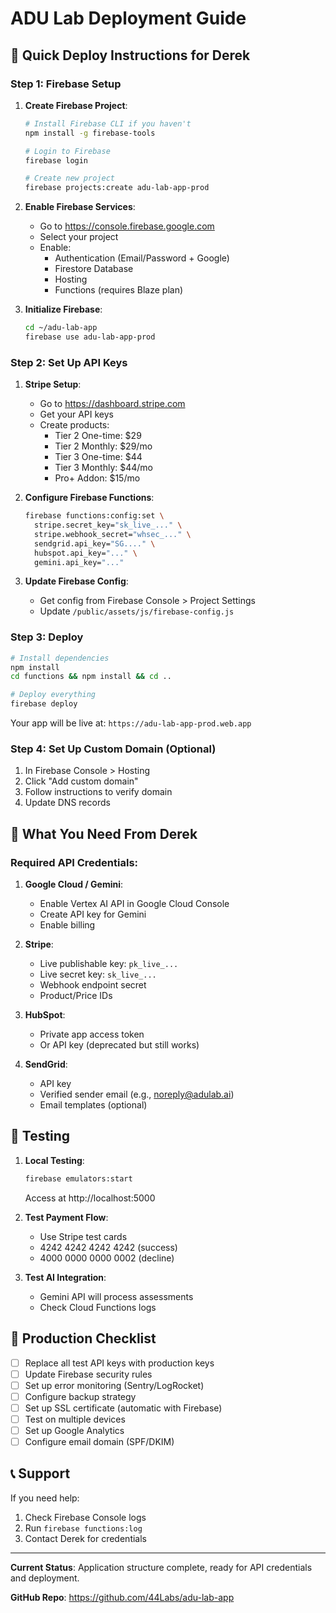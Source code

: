 # ADU Lab Deployment Guide

## 🚀 Quick Deploy Instructions for Derek

### Step 1: Firebase Setup

1. **Create Firebase Project**:
   ```bash
   # Install Firebase CLI if you haven't
   npm install -g firebase-tools
   
   # Login to Firebase
   firebase login
   
   # Create new project
   firebase projects:create adu-lab-app-prod
   ```

2. **Enable Firebase Services**:
   - Go to https://console.firebase.google.com
   - Select your project
   - Enable:
     - Authentication (Email/Password + Google)
     - Firestore Database
     - Hosting
     - Functions (requires Blaze plan)

3. **Initialize Firebase**:
   ```bash
   cd ~/adu-lab-app
   firebase use adu-lab-app-prod
   ```

### Step 2: Set Up API Keys

1. **Stripe Setup**:
   - Go to https://dashboard.stripe.com
   - Get your API keys
   - Create products:
     - Tier 2 One-time: $29
     - Tier 2 Monthly: $29/mo
     - Tier 3 One-time: $44
     - Tier 3 Monthly: $44/mo
     - Pro+ Addon: $15/mo

2. **Configure Firebase Functions**:
   ```bash
   firebase functions:config:set \
     stripe.secret_key="sk_live_..." \
     stripe.webhook_secret="whsec_..." \
     sendgrid.api_key="SG...." \
     hubspot.api_key="..." \
     gemini.api_key="..."
   ```

3. **Update Firebase Config**:
   - Get config from Firebase Console > Project Settings
   - Update `/public/assets/js/firebase-config.js`

### Step 3: Deploy

```bash
# Install dependencies
npm install
cd functions && npm install && cd ..

# Deploy everything
firebase deploy
```

Your app will be live at: `https://adu-lab-app-prod.web.app`

### Step 4: Set Up Custom Domain (Optional)

1. In Firebase Console > Hosting
2. Click "Add custom domain"
3. Follow instructions to verify domain
4. Update DNS records

## 🔧 What You Need From Derek

### Required API Credentials:

1. **Google Cloud / Gemini**:
   - Enable Vertex AI API in Google Cloud Console
   - Create API key for Gemini
   - Enable billing

2. **Stripe**:
   - Live publishable key: `pk_live_...`
   - Live secret key: `sk_live_...`
   - Webhook endpoint secret
   - Product/Price IDs

3. **HubSpot**:
   - Private app access token
   - Or API key (deprecated but still works)

4. **SendGrid**:
   - API key
   - Verified sender email (e.g., noreply@adulab.ai)
   - Email templates (optional)

## 📱 Testing

1. **Local Testing**:
   ```bash
   firebase emulators:start
   ```
   Access at http://localhost:5000

2. **Test Payment Flow**:
   - Use Stripe test cards
   - 4242 4242 4242 4242 (success)
   - 4000 0000 0000 0002 (decline)

3. **Test AI Integration**:
   - Gemini API will process assessments
   - Check Cloud Functions logs

## 🚨 Production Checklist

- [ ] Replace all test API keys with production keys
- [ ] Update Firebase security rules
- [ ] Set up error monitoring (Sentry/LogRocket)
- [ ] Configure backup strategy
- [ ] Set up SSL certificate (automatic with Firebase)
- [ ] Test on multiple devices
- [ ] Set up Google Analytics
- [ ] Configure email domain (SPF/DKIM)

## 📞 Support

If you need help:
1. Check Firebase Console logs
2. Run `firebase functions:log`
3. Contact Derek for credentials

---

**Current Status**: Application structure complete, ready for API credentials and deployment.

**GitHub Repo**: https://github.com/44Labs/adu-lab-app